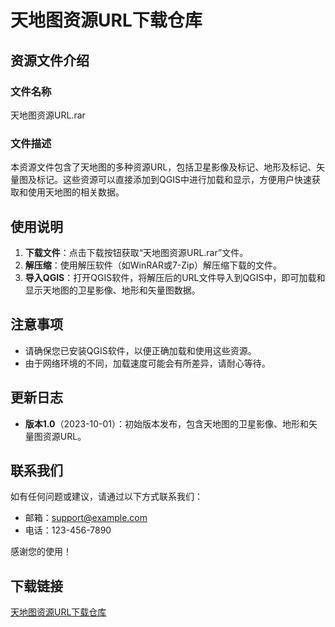 # 天地图资源URL下载仓库

## 资源文件介绍

### 文件名称
天地图资源URL.rar

### 文件描述
本资源文件包含了天地图的多种资源URL，包括卫星影像及标记、地形及标记、矢量图及标记。这些资源可以直接添加到QGIS中进行加载和显示，方便用户快速获取和使用天地图的相关数据。

## 使用说明

1. **下载文件**：点击下载按钮获取“天地图资源URL.rar”文件。
2. **解压缩**：使用解压软件（如WinRAR或7-Zip）解压缩下载的文件。
3. **导入QGIS**：打开QGIS软件，将解压后的URL文件导入到QGIS中，即可加载和显示天地图的卫星影像、地形和矢量图数据。

## 注意事项

- 请确保您已安装QGIS软件，以便正确加载和使用这些资源。
- 由于网络环境的不同，加载速度可能会有所差异，请耐心等待。

## 更新日志

- **版本1.0**（2023-10-01）：初始版本发布，包含天地图的卫星影像、地形和矢量图资源URL。

## 联系我们

如有任何问题或建议，请通过以下方式联系我们：

- 邮箱：support@example.com
- 电话：123-456-7890

感谢您的使用！

## 下载链接

[天地图资源URL下载仓库](https://pan.quark.cn/s/c1f4903db8f5)